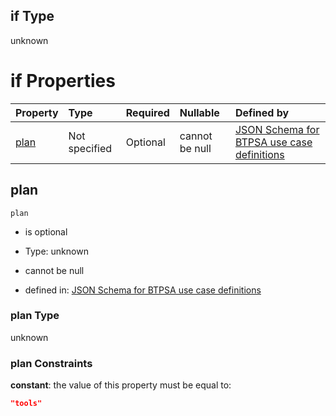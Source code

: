## if Type

unknown

# if Properties

| Property      | Type          | Required | Nullable       | Defined by                                                                                                                                                                                                                                  |
| :------------ | :------------ | :------- | :------------- | :------------------------------------------------------------------------------------------------------------------------------------------------------------------------------------------------------------------------------------------ |
| [plan](#plan) | Not specified | Optional | cannot be null | [JSON Schema for BTPSA use case definitions](btpsa-usecase-properties-services-items-allof-2-then-allof-23-then-allof-0-if-properties-plan.md "undefined#/properties/services/items/allOf/2/then/allOf/23/then/allOf/0/if/properties/plan") |

## plan



`plan`

*   is optional

*   Type: unknown

*   cannot be null

*   defined in: [JSON Schema for BTPSA use case definitions](btpsa-usecase-properties-services-items-allof-2-then-allof-23-then-allof-0-if-properties-plan.md "undefined#/properties/services/items/allOf/2/then/allOf/23/then/allOf/0/if/properties/plan")

### plan Type

unknown

### plan Constraints

**constant**: the value of this property must be equal to:

```json
"tools"
```
